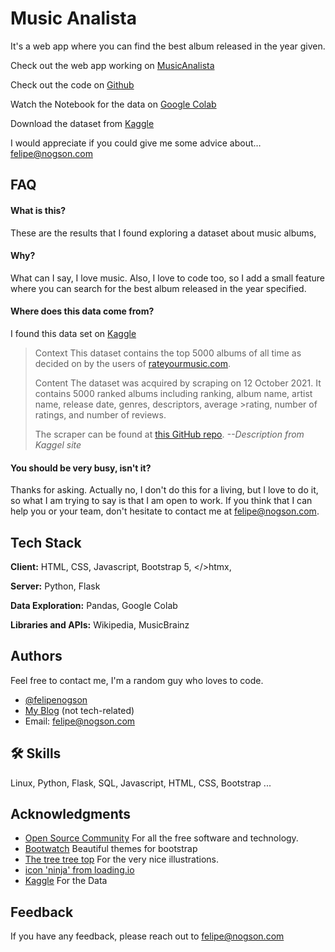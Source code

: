 <!-- title: Readme -->
# Music Analista

It's a web app where you can find the best album released in the year given.

Check out the web app working on [MusicAnalista](http://nogson.com/musicanalista)

Check out the code on [Github](https://github.com/felipenogson/musicanalista)

Watch the Notebook for the data on [Google Colab](https://colab.research.google.com/drive/1l2q_h4s_PZI8nWbJB5Wi7UN5u8Lcd1aY?usp=sharing)

Download the dataset from [Kaggle](https://www.kaggle.com/michaelbryantds/top-5000-albums-of-all-time-rateyourmusiccom)

I would appreciate if you could give me some advice about… <felipe@nogson.com>

## FAQ

#### What is this?
These are the results that I found exploring a dataset about music albums,

#### Why?
 What can I say, I love music. Also, I love to code too, so I add a small feature where you can search for the best album released in the year specified.



#### Where does this data come from?
I found this data set on [Kaggle](https://www.kaggle.com/michaelbryantds/top-5000-albums-of-all-time-rateyourmusiccom)

>Context
>This dataset contains the top 5000 albums of all time as decided on by the users of [rateyourmusic.com](rateyourmusic.com).
>
>Content
>The dataset was acquired by scraping on 12 October 2021. It contains 5000 ranked albums including ranking, album name, artist name, release date, genres, descriptors, average >rating, number of ratings, and number of reviews.
>
>The scraper can be found at [this GitHub repo](https://github.com/michaelbryantds/rateyourmusic-scraper).
> <cite>--Description from Kaggel site</cite>
#### You should be very busy, isn't it?
Thanks for asking. Actually no, I don't do this for a living, but I love to do it, so what I am trying to say is that I am open to work. If you think that I can help you or your team, don't hesitate to contact me at <felipe@nogson.com>.

  
## Tech Stack

**Client:** HTML, CSS, Javascript, Bootstrap 5, </>htmx, 

**Server:** Python, Flask

**Data Exploration:** Pandas, Google Colab

**Libraries and APIs:** Wikipedia, MusicBrainz 

  
## Authors

Feel free to contact me, I'm a random guy who loves to code.
- [@felipenogson](https://github.com/felipenogson)
- [My Blog](http://felipon.org) (not tech-related)
- Email: <felipe@nogson.com>

  
## 🛠 Skills
Linux, Python, Flask, SQL, Javascript, HTML, CSS, Bootstrap ...

  
## Acknowledgments

 - [Open Source Community](https://opensource.org) For all the free software and technology.
 - [Bootwatch](https://bootwatch.com) Beautiful themes for bootstrap
 - [The tree tree top](https://www.figma.com/community/file/883778082594341562) For the very nice illustrations.
 - [icon 'ninja' from loading.io](https://loading.io/icon/)
 - [Kaggle](https://www.kaggle.com/michaelbryantds/top-5000-albums-of-all-time-rateyourmusiccom) For the Data
  
## Feedback

If you have any feedback, please reach out to felipe@nogson.com

  
